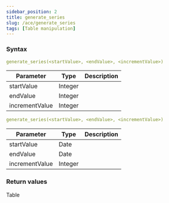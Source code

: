```yaml
---
sidebar_position: 2   
title: generate_series
slug: /ace/generate_series
tags: [Table manipulation]
---
```


### Syntax

 ```yaml
generate_series(<startValue>, <endValue>, <incrementValue>)
```
    
| Parameter   | Type | Description |
| ----------- | ---- | ----------- |     
| startValue | Integer |  |
| endValue | Integer |  |
| incrementValue | Integer |  |

 ```yaml
generate_series(<startValue>, <endValue>, <incrementValue>)
```
    
| Parameter   | Type | Description |
| ----------- | ---- | ----------- |     
| startValue | Date |  |
| endValue | Date |  |
| incrementValue | Integer |  |

### Return values
Table

